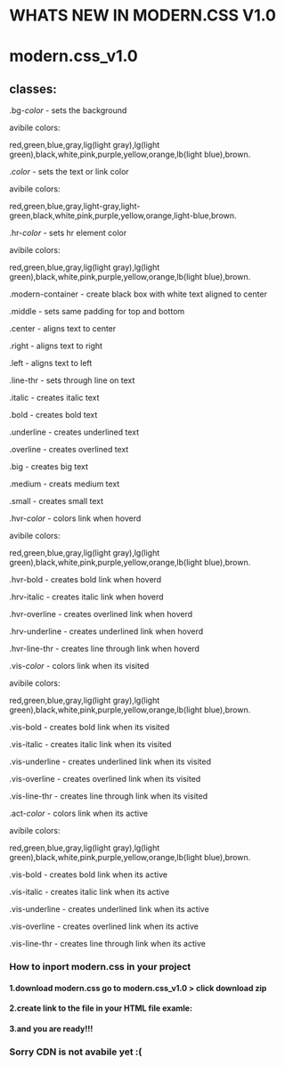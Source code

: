 # WHATS NEW IN MODERN.CSS V1.0
# modern.css_v1.0
## classes:

.bg-*color* - sets the background 

avibile colors:

red,green,blue,gray,lig(light gray),lg(light green),black,white,pink,purple,yellow,orange,lb(light blue),brown.

.*color* - sets the text or link color

avibile colors:

red,green,blue,gray,light-gray,light-green,black,white,pink,purple,yellow,orange,light-blue,brown.

.hr-*color* - sets hr element color

avibile colors:

red,green,blue,gray,lig(light gray),lg(light green),black,white,pink,purple,yellow,orange,lb(light blue),brown.

.modern-container - create black box with white text aligned to center

.middle - sets same padding for top and bottom

.center - aligns text to center

.right - aligns text to right

.left - aligns text to left

.line-thr - sets through line on text

.italic - creates italic text

.bold - creates bold text

.underline - creates underlined text

.overline - creates overlined text

.big - creates big text

.medium - creats medium text

.small - creates small text

.hvr-*color* - colors link when hoverd

avibile colors:

red,green,blue,gray,lig(light gray),lg(light green),black,white,pink,purple,yellow,orange,lb(light blue),brown.

.hvr-bold - creates bold link when hoverd

.hrv-italic - creates italic link when hoverd

.hvr-overline - creates overlined link when hoverd

.hrv-underline - creates underlined link when hoverd

.hvr-line-thr - creates line through link when hoverd

.vis-*color* - colors link when its visited

avibile colors:

red,green,blue,gray,lig(light gray),lg(light green),black,white,pink,purple,yellow,orange,lb(light blue),brown.

.vis-bold - creates bold link when its visited

.vis-italic - creates italic link when its visited

.vis-underline - creates underlined link when its visited

.vis-overline - creates overlined link when its visited

.vis-line-thr - creates line through link when its visited

.act-*color* - colors link when its active

avibile colors:

red,green,blue,gray,lig(light gray),lg(light green),black,white,pink,purple,yellow,orange,lb(light blue),brown.

.vis-bold - creates bold link when its active

.vis-italic - creates italic link when its active

.vis-underline - creates underlined link when its active

.vis-overline - creates overlined link when its active

.vis-line-thr - creates line through link when its active

### How to inport modern.css in your project
#### 1.download modern.css go to modern.css_v1.0 > click download zip
#### 2.create link to the file in your HTML file examle: <link rel="stylesheet" href="*your path*">
#### 3.and you are ready!!!
### Sorry CDN is not avabile yet :(

